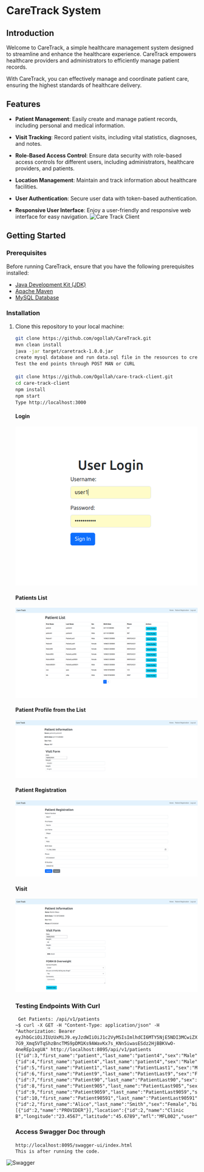 # CareTrack System

## Introduction

Welcome to CareTrack, a simple healthcare management system designed to streamline and enhance the healthcare experience. CareTrack empowers healthcare providers and administrators to efficiently manage patient records.

With CareTrack, you can effectively manage and coordinate patient care, ensuring the highest standards of healthcare delivery.

## Features

- **Patient Management**: Easily create and manage patient records, including personal and medical information.

- **Visit Tracking**: Record patient visits, including vital statistics, diagnoses, and notes.

- **Role-Based Access Control**: Ensure data security with role-based access controls for different users, including administrators, healthcare providers, and patients.

- **Location Management**: Maintain and track information about healthcare facilities.

- **User Authentication**: Secure user data with token-based authentication.

- **Responsive User Interface**: Enjoy a user-friendly and responsive web interface for easy navigation.
![Care Track Client](https://github.com/Ogollah/care-track-client.git)

## Getting Started

### Prerequisites

Before running CareTrack, ensure that you have the following prerequisites installed:

- [Java Development Kit (JDK)](https://www.oracle.com/java/technologies/javase-downloads.html)
- [Apache Maven](https://maven.apache.org/download.cgi)
- [MySQL Database](https://dev.mysql.com/downloads/installer/)

### Installation

1. Clone this repository to your local machine:

   ```bash
   git clone https://github.com/ogollah/CareTrack.git
   mvn clean install
   java -jar target/caretrack-1.0.0.jar
   create mysql database and run data.sql file in the resources to create tables and dummy users.
   Test the end points through POST MAN or CURL
   
   git clone https://github.com/Ogollah/care-track-client.git
   cd care-track-client
   npm install
   npm start
   Type http://localhost:3000
   ```
   #### Login
   ![User Login](user_login.png)
   
   #### Patients List
   ![Patients](patients_care.png)
   
   #### Patient Profile from the List
   ![Update Patient sub visit](patient_care.png)
   
   #### Patient Registration
   ![Registration](patient_reg_care.png)
   #### Visit
   ![Patient Visit](Visit_care.png)
   
   ### Testing Endpoints With Curl
   ```
    Get Patients: /api/v1/patients
   ~$ curl -X GET -H "Content-Type: application/json" -H "Authorization: Bearer eyJhbGciOiJIUzUxMiJ9.eyJzdWIiOiJ1c2VyMSIsImlhdCI6MTY5NjE5NDI3MCwiZXhwIjoxNjk2MTk3ODcwfQ.0ro5NkR_s1pKxzs-7G9_Xmq5VTqShzBncTMS9pDM1Ks9AWavKx7s_KNn5iwasESdz2HjBBKVwO-4neREp1xgUA" http://localhost:8095/api/v1/patients
   [{"id":3,"first_name":"patient","last_name":"patient4","sex":"Male","birth_date":631141200000,"phone":"987","registeredBy":null,"patient_number":"P001","visit":null,"idnumber":0},{"id":4,"first_name":"patient4","last_name":"patient4","sex":"Male","birth_date":631141200000,"phone":"987","registeredBy":null,"patient_number":"P006","visit":null,"idnumber":0},{"id":5,"first_name":"Patient1","last_name":"PatientLast1","sex":"Male","birth_date":1696021200000,"phone":"0987654321","registeredBy":null,"patient_number":"P004","visit":null,"idnumber":0},{"id":6,"first_name":"Patient9","last_name":"PatientLast9","sex":"Female","birth_date":1696021200000,"phone":"0987654321","registeredBy":null,"patient_number":"P0009","visit":null,"idnumber":0},{"id":7,"first_name":"Patient90","last_name":"PatientLast90","sex":"Female","birth_date":1696021200000,"phone":"0987654321","registeredBy":null,"patient_number":"P00090","visit":null,"idnumber":0},{"id":8,"first_name":"Patient905","last_name":"PatientLast905","sex":"Female","birth_date":1696021200000,"phone":"0987654321","registeredBy":null,"patient_number":"P000906","visit":null,"idnumber":0},{"id":9,"first_name":"Patient9059","last_name":"PatientLast9059","sex":"Female","birth_date":1696021200000,"phone":"0987654321","registeredBy":null,"patient_number":"P0009069","visit":null,"idnumber":0},{"id":10,"first_name":"Patient90591","last_name":"PatientLast90591","sex":"Male","birth_date":1696021200000,"phone":"0987654321","registeredBy":{"id":2,"first_name":"Alice","last_name":"Smith","sex":"Female","birth_date":574376400000,"phone":"9876543210","registeredBy":null,"username":"user1","password":"$2a$10$kWWOnNOiToOxcIQ7UJ.cB.XFAflYvMS5BPASR1eqqojc6H9ELWUfC","enabled":true,"roles":[{"id":2,"name":"PROVIDER"}],"location":{"id":2,"name":"Clinic B","longitude":"23.4567","latitude":"45.6789","mfl":"MFL002","user":null},"idnumber":654321},"patient_number":"P00090691","visit":null,"idnumber":0}]
    ```
    ###  Access Swagger Doc through
    ```
    http://localhost:8095/swagger-ui/index.html
    This is after running the code.
    ```

![Swagger](swagger.png)
